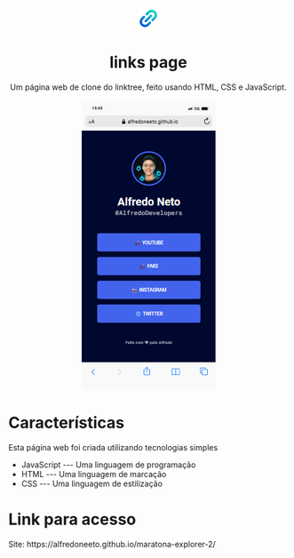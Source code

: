 <div align="center" style="text-align: center;">
  <img style="height: 40px; width: 40px; align-content: center;" src="link.png"/>
    <h1>links page</h1>
    <p>Um página web de clone do linktree, feito usando HTML, CSS e JavaScript.</p>
    <p align="center">
      <img src="mobile.png">
    </p>
  </div>
  
  <div>
   <h1>Características</h1>
    <p>Esta página web foi criada utilizando tecnologias simples</p>
    <ul>
      <li>JavaScript --- Uma linguagem de programação</li>
      <li>HTML --- Uma linguagem de marcação</li>
      <li>CSS --- Uma linguagem de estilização</li>
    </ul>
  </div>
  
  <div>
   <h1>Link para acesso</h1>
   Site: https://alfredoneeto.github.io/maratona-explorer-2/
    
  </div>
